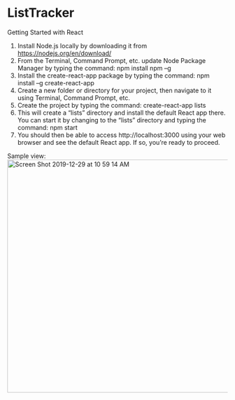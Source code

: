 # ListTracker

Getting Started with React

1. Install Node.js locally by downloading it from https://nodejs.org/en/download/
2. From the Terminal, Command Prompt, etc. update Node Package Manager by typing the command: npm install npm –g
3. Install the create-react-app package by typing the command: npm install –g create-react-app
4. Create a new folder or directory for your project, then navigate to it using Terminal, Command Prompt, etc.
5. Create the project by typing the command: create-react-app lists
6. This will create a “lists” directory and install the default React app there. You can start it by changing to the “lists” directory and typing the command: npm start
7. You should then be able to access http://localhost:3000 using your web browser and see the default React app. If so, you’re ready to proceed.

Sample view:
<img width="533" alt="Screen Shot 2019-12-29 at 10 59 14 AM" src="https://user-images.githubusercontent.com/48896690/72200268-67889180-33fc-11ea-8159-4f7367971e9b.png">
